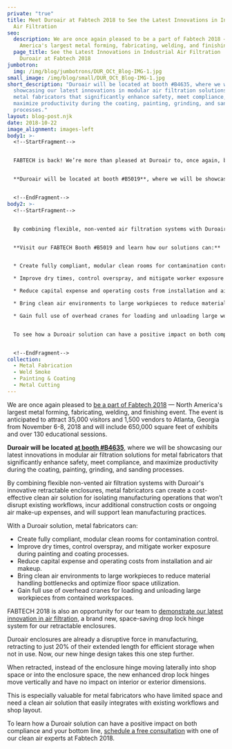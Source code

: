 ```yaml
---
private: "true"
title: Meet Duroair at Fabtech 2018 to See the Latest Innovations in Industrial
  Air Filtration
seo:
  description: We are once again pleased to be a part of Fabtech 2018 — North
    America's largest metal forming, fabricating, welding, and finishing event.
  page_title: See the Latest Innovations in Industrial Air Filtration | Meet
    Duroair at Fabtech 2018
jumbotron:
  img: /img/blog/jumbotrons/DUR_OCt_Blog-IMG-1.jpg
small_image: /img/blog/small/DUR_OCt_Blog-IMG-1.jpg
short_description: "Duroair will be located at booth #B4635, where we will be
  showcasing our latest innovations in modular air filtration solutions for
  metal fabricators that significantly enhance safety, meet compliance, and
  maximize productivity during the coating, painting, grinding, and sanding
  processes."
layout: blog-post.njk
date: 2018-10-22
image_alignment: images-left
body1: >-
  <!--StartFragment-->


  FABTECH is back! We’re more than pleased at Duroair to, once again, be a part of [FABTECH 2022](https://www.fabtechexpo.com/attend) — North America's largest metal fabrication event. The event is anticipated to attract thousands of visitors and well over 1,000 vendors to **Atlanta, Georgia from November 8-10, 2022**, with new, advanced manufacturing solutions for increasing productivity and efficiency.


  **Duroair will be located at booth #B5019**, where we will be showcasing our latest [modular air filtration innovations for metal fabricators](https://www.duroair.com/industries/metal-fabrication) that can significantly enhance safety, meet compliance, and maximize productivity during the coating, painting, grinding, and sanding processes.


  <!--EndFragment-->
body2: >-
  <!--StartFragment-->


  By combining flexible, non-vented air filtration systems with Duroair's retractable enclosures, metal fabricators can create a cost-effective clean air solution for painting and coating operations. Instead of a costly, permanent, paint booth construction, these modular clean air solutions save money by eliminating air make-up expenses and support lean manufacturing processes.


  **Visit our FABTECH Booth #B5019 and learn how our solutions can:**


  * Create fully compliant, modular clean rooms for contamination control.

  * Improve dry times, control overspray, and mitigate worker exposure during painting and coating processes.

  * Reduce capital expense and operating costs from installation and air make-up.

  * Bring clean air environments to large workpieces to reduce material handling bottlenecks and optimize floor space utilization.

  * Gain full use of overhead cranes for loading and unloading large workpieces from contained workspaces.


  To see how a Duroair solution can have a positive impact on both compliance and your bottom line, [schedule a free consultation](https://www.duroair.com/contact-us) with one of our clean air experts at FABTECH 2022.


  <!--EndFragment-->
collection:
  - Metal Fabrication
  - Weld Smoke
  - Painting & Coating
  - Metal Cutting
---
```


We are once again pleased to [be a part of Fabtech 2018](http://air.duroair.com/fabtech-2018) — North America's largest metal forming, fabricating, welding, and finishing event. The event is anticipated to attract 35,000 visitors and 1,500 vendors to Atlanta, Georgia from November 6-8, 2018 and will include 650,000 square feet of exhibits and over 130 educational sessions.

**Duroair will be located** [**at booth #B4635**](http://air.duroair.com/fabtech-2018), where we will be showcasing our latest innovations in modular air filtration solutions for metal fabricators that significantly enhance safety, meet compliance, and maximize productivity during the coating, painting, grinding, and sanding processes.

By combining flexible non-vented air filtration systems with Duroair's innovative retractable enclosures, metal fabricators can create a cost-effective clean air solution for isolating manufacturing operations that won’t disrupt existing workflows, incur additional construction costs or ongoing air make-up expenses, and will support lean manufacturing practices.

With a Duroair solution, metal fabricators can:

- Create fully compliant, modular clean rooms for contamination control.
- Improve dry times, control overspray, and mitigate worker exposure during painting and coating processes.
- Reduce capital expense and operating costs from installation and air makeup.
- Bring clean air environments to large workpieces to reduce material handling bottlenecks and optimize floor space utilization.
- Gain full use of overhead cranes for loading and unloading large workpieces from contained workspaces.

FABTECH 2018 is also an opportunity for our team to [demonstrate our latest innovation in air filtration](http://air.duroair.com/fabtech-2018), a brand new, space-saving drop lock hinge system for our retractable enclosures.

Duroair enclosures are already a disruptive force in manufacturing, retracting to just 20% of their extended length for efficient storage when not in use. Now, our new hinge design takes this one step further.

When retracted, instead of the enclosure hinge moving laterally into shop space or into the enclosure space, the new enhanced drop lock hinges move vertically and have no impact on interior or exterior dimensions.

This is especially valuable for metal fabricators who have limited space and need a clean air solution that easily integrates with existing workflows and shop layout.

To learn how a Duroair solution can have a positive impact on both compliance and your bottom line, [schedule a free consultation](http://air.duroair.com/fabtech-2018) with one of our clean air experts at Fabtech 2018.
